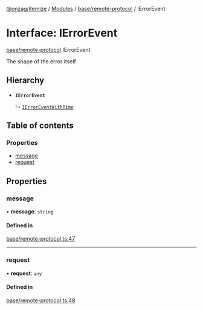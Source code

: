 [@onzag/itemize](../README.md) / [Modules](../modules.md) / [base/remote-protocol](../modules/base_remote_protocol.md) / IErrorEvent

# Interface: IErrorEvent

[base/remote-protocol](../modules/base_remote_protocol.md).IErrorEvent

The shape of the error itself

## Hierarchy

- **`IErrorEvent`**

  ↳ [`IErrorEventWithTime`](client_internal_testing.IErrorEventWithTime.md)

## Table of contents

### Properties

- [message](base_remote_protocol.IErrorEvent.md#message)
- [request](base_remote_protocol.IErrorEvent.md#request)

## Properties

### message

• **message**: `string`

#### Defined in

[base/remote-protocol.ts:47](https://github.com/onzag/itemize/blob/73e0c39e/base/remote-protocol.ts#L47)

___

### request

• **request**: `any`

#### Defined in

[base/remote-protocol.ts:48](https://github.com/onzag/itemize/blob/73e0c39e/base/remote-protocol.ts#L48)
